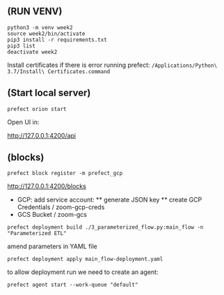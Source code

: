 
## (RUN VENV)

```
python3 -m venv week2
source week2/bin/activate
pip3 install -r requirements.txt 
pip3 list
deactivate week2
```

Install certificates if there is error running prefect:
`/Applications/Python\ 3.7/Install\ Certificates.command`


## (Start local server)
```
prefect orion start
```
Open UI in:

http://127.0.0.1:4200/api



## (blocks)

`prefect block register -m prefect_gcp`

http://127.0.0.1:4200/blocks

* GCP: add service account:
    ** generate JSON key
    ** create GCP Credentials / zoom-gcp-creds
* GCS Bucket / zoom-gcs



```
prefect deployment build ./3_parameterized_flow.py:main_flow -n "Parameterized ETL"
```
amend parameters in YAML file 
```
prefect deployment apply main_flow-deployment.yaml
```

to allow deployment run we need to create an agent: 
```
prefect agent start --work-queue "default"
```



